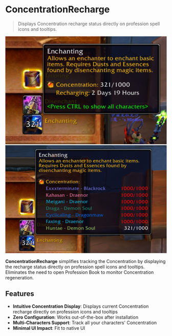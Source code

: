 # ConcentrationRecharge

> Displays Concentration recharge status directly on profession spell icons and tooltips.

![recharge_status](./Screenshots/screenshot-1.png)
![warband_status](./Screenshots/screenshot-2.png)

**ConcentrationRecharge** simplifies tracking the Concentration by displaying the recharge status directly on profession spell icons and tooltips. Eliminates the need to open Profession Book to monitor Concentration regeneration.

## Features
- **Intuitive Concentration Display**: Displays current Concentration recharge directly on profession icons and tooltips
- **Zero Configuration**: Works out-of-the-box after installation
- **Multi-Characters Support**: Track all your characters' Concentration
- **Minimal UI Impact**: Fit to native UI